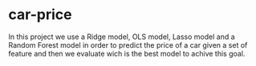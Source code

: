 # car-price
In this project we use a Ridge model, OLS model, Lasso model and a Random Forest model in order to predict the price of a car given a set of feature and then we evaluate wich is the best model to achive this goal.
